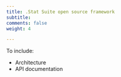 ```yaml
---
title: .Stat Suite open source framework
subtitle: 
comments: false
weight: 4

---
```


To include:

- Architecture
- API documentation
